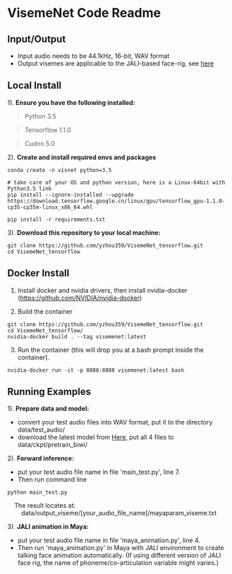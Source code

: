 # VisemeNet Code Readme

## Input/Output

+ Input audio needs to be 44.1kHz, 16-bit, WAV format
+ Output visemes are applicable to the JALI-based face-rig, see [here](http://www.dgp.toronto.edu/~elf/jali.html)

## Local Install
1). **Ensure you have the following installed:**
> Python 3.5

> Tensorflow 1.1.0

> Cudnn 5.0

2). **Create and install required envs and packages**
```
conda create -n visnet python=3.5

# take care of your OS and python version, here is a Linux-64bit with Python3.5 link
pip install --ignore-installed --upgrade https://download.tensorflow.google.cn/linux/gpu/tensorflow_gpu-1.1.0-cp35-cp35m-linux_x86_64.whl 

pip install -r requirements.txt
```

3). **Download this repository to your local machine:**  
```
git clone https://github.com/yzhou359/VisemeNet_tensorflow.git  
cd VisemeNet_tensorflow 
```

## Docker Install
1) Install docker and nvidia drivers, then install nvidia-docker (https://github.com/NVIDIA/nvidia-docker)

2) Build the container
```
git clone https://github.com/yzhou359/VisemeNet_tensorflow.git
cd VisemeNet_tensorflow/
nvidia-docker build . --tag visemenet:latest
```

3) Run the container (this will drop you at a bash prompt inside the container).  
```
nvidia-docker run -it -p 8888:8888 visemenet:latest bash
```

## Running Examples
1). **Prepare data and model:**  
   * convert your test audio files into WAV format, put it to the directory data/test_audio/   
   * download the latest model from [Here](https://www.dropbox.com/sh/7nbqgwv0zz8pbk9/AAAghy76GVYDLqPKdANcyDuba?dl=0), put all 4 files to data/ckpt/pretrain_biwi/  

2). **Forward inference:**  
   * put your test audio file name in file 'main_test.py', line 7. 
   * Then run command line

```
python main_test.py
```

   &nbsp; &nbsp; The result locates at:  
   &nbsp; &nbsp; &nbsp; &nbsp; data/output_viseme/[your_audio_file_name]/mayaparam_viseme.txt

3). **JALI animation in Maya:**
   * put your test audio file name in file 'maya_animation.py', line 4.
   * Then run 'maya_animation.py' in Maya with JALI environment to create talking face animation automatically. (If using different version of JALI face rig, the name of phoneme/co-articulation variable might varies.)

